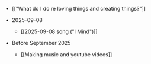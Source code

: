 - [["What do I do re loving things and creating things?"]]

- 2025-09-08
	- [[2025-09-08 song ("I Mind")]]
- Before September 2025
	- [[Making music and youtube videos]]